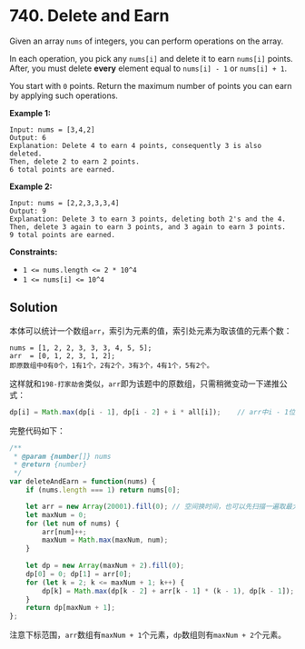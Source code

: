 # 740. Delete and Earn

Given an array `nums` of integers, you can perform operations on the array.

In each operation, you pick any `nums[i]` and delete it to earn `nums[i]` points. After, you must delete **every** element equal to `nums[i] - 1` or `nums[i] + 1`.

You start with `0` points. Return the maximum number of points you can earn by applying such operations.

 

**Example 1:**

```
Input: nums = [3,4,2]
Output: 6
Explanation: Delete 4 to earn 4 points, consequently 3 is also deleted.
Then, delete 2 to earn 2 points.
6 total points are earned.
```

**Example 2:**

```
Input: nums = [2,2,3,3,3,4]
Output: 9
Explanation: Delete 3 to earn 3 points, deleting both 2's and the 4.
Then, delete 3 again to earn 3 points, and 3 again to earn 3 points.
9 total points are earned.
```

 

**Constraints:**

- `1 <= nums.length <= 2 * 10^4`
- `1 <= nums[i] <= 10^4`

## Solution

本体可以统计一个数组`arr`，索引为元素的值，索引处元素为取该值的元素个数：

```
nums = [1, 2, 2, 3, 3, 3, 4, 5, 5];
arr  = [0, 1, 2, 3, 1, 2];
即原数组中0有0个，1有1个，2有2个，3有3个，4有1个，5有2个。
```

这样就和`198-打家劫舍`类似，`arr`即为该题中的原数组，只需稍微变动一下递推公式：

```js
dp[i] = Math.max(dp[i - 1], dp[i - 2] + i * all[i]);	// arr中i - 1位置元素不取，则i位置的元素必须全取
```

完整代码如下：

```js
/**
 * @param {number[]} nums
 * @return {number}
 */
var deleteAndEarn = function(nums) {
    if (nums.length === 1) return nums[0];

    let arr = new Array(20001).fill(0);	// 空间换时间，也可以先扫描一遍取最大值
    let maxNum = 0;
    for (let num of nums) {
        arr[num]++;
        maxNum = Math.max(maxNum, num);
    }
    
    let dp = new Array(maxNum + 2).fill(0);
    dp[0] = 0; dp[1] = arr[0];
    for (let k = 2; k <= maxNum + 1; k++) {
        dp[k] = Math.max(dp[k - 2] + arr[k - 1] * (k - 1), dp[k - 1]);
    }
    return dp[maxNum + 1];
};
```

注意下标范围，`arr`数组有`maxNum + 1`个元素，`dp`数组则有`maxNum + 2`个元素。